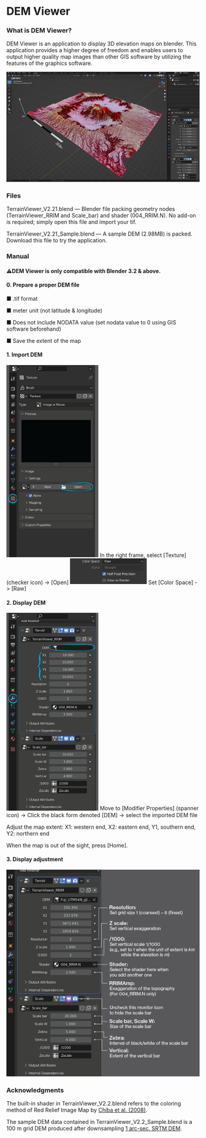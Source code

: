# DEM Viewer
### What is DEM Viewer?

DEM Viewer is an application to display 3D elevation maps on blender. This application provides a higher degree of freedom and enables users to output higher quality map images than other GIS software by utilizing the features of the graphics software. 

![](img/Aso_SS02.png)

### Files
TerrainViewer_V2.21.blend — Blender file packing geometry nodes (TerrainViewer_RRIM and Scale_bar) and shader (004_RRIM.N). No add-on is required; simply open this file and import your tif.

TerrainViewer_V2.21_Sample.blend — A sample DEM (2.98MB) is packed. Download this file to try the application.

### Manual
#### ⚠DEM Viewer is only compatible with Blender 3.2 & above.
#### 0. Prepare a proper DEM file
■ .tif format

■ meter unit (not latitude & longitude)

■ Does not include NODATA value (set nodata value to 0 using GIS software beforehand)

■ Save the extent of the map

#### 1. Import DEM
<img src="img/Import.png" width="240px">
In the right frame, select [Texture] (checker icon) -> [Open]
<img src="img/Raw.png" width="200px">
Set [Color Space] -> [Raw]

#### 2. Display DEM
<img src="img/Display.png" width="240px">
Move to [Modifier Properties] (spanner icon) -> Click the black form denoted [DEM] -> select the imported DEM file

Adjust the map extent: X1: western end, X2: eastern end, Y1, southern end, Y2: northern end

When the map is out of the sight, press [Home].

#### 3. Display adjustment
<img src="img/Adjust.png" width="620px">


### Acknowledgments

The built-in shader in TerrainViewer_V2.2.blend refers to the coloring method of Red Relief Image Map by [Chiba et al. (2008)](https://www.researchgate.net/publication/237517308_Red_relief_image_map_New_visualization_method_for_three_dimensional_data?enrichId=rgreq-848eb691f8c036d409d8257488d6e5f7-XXX&enrichSource=Y292ZXJQYWdlOzIzNzUxNzMwODtBUzoyMzE1NDE0NTY1MDI3ODRAMTQzMjIxNTE5MzYxNg%3D%3D&el=1_x_2&_esc=publicationCoverPdf).

The sample DEM data contained in TerrainViewer_V2.2_Sample.blend is a 100 m grid DEM produced after downsampling [1 arc-sec. SRTM DEM](https://www2.jpl.nasa.gov/srtm/).
